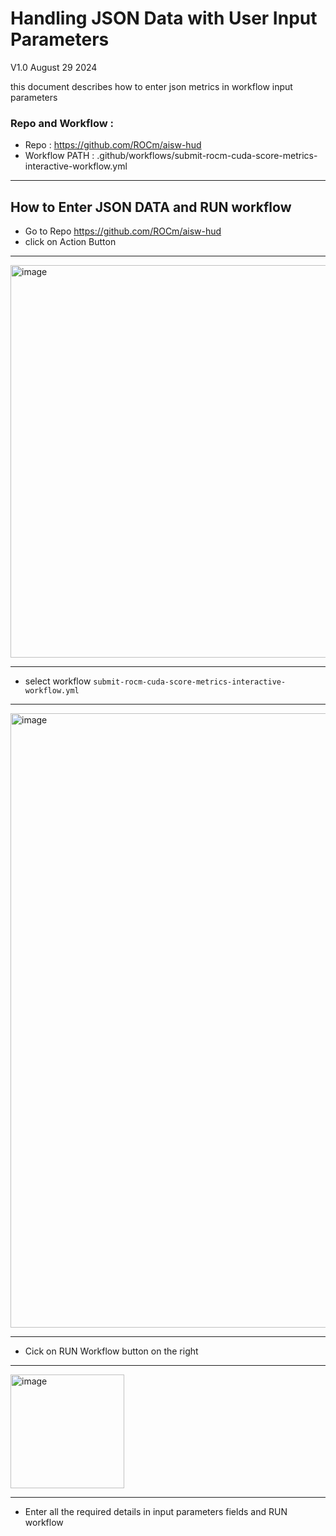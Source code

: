 # Handling JSON Data with User Input Parameters
V1.0 August 29 2024

this document describes how to enter json metrics in workflow input parameters

### Repo and Workflow :
- Repo : https://github.com/ROCm/aisw-hud
- Workflow PATH : .github/workflows/submit-rocm-cuda-score-metrics-interactive-workflow.yml

***
## How to Enter JSON DATA and RUN workflow

- Go to Repo https://github.com/ROCm/aisw-hud
- click on Action Button
***  
  <img width="628" alt="image" src="https://github.com/user-attachments/assets/2a8b8248-b8a1-4ae9-9002-9e3aefd3bb4c">

***

- select workflow `submit-rocm-cuda-score-metrics-interactive-workflow.yml`
***
  <img width="983" alt="image" src="https://github.com/user-attachments/assets/8a11de09-dcf0-498f-a1ab-1d9d3dff941b">

***

- Cick on RUN Workflow button on the right
***
  <img width="182" alt="image" src="https://github.com/user-attachments/assets/dbf81c2d-a55c-469d-88dc-e35956aca798">
  
***

- Enter all the required details in input parameters fields and RUN workflow
